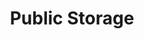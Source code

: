 ---
title: "Public Storage"
url: /austin/public-storage-north-lamar-boulevard/
shop: storage rental
---